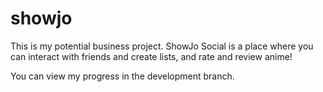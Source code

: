 # showjo

This is my potential business project. ShowJo Social is a place where you can interact with friends and create lists, and rate and review anime!

You can view my progress in the development branch.
